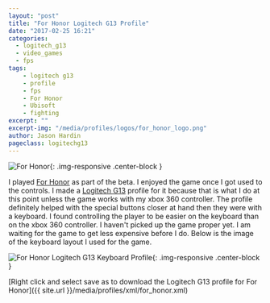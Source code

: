 ```yaml
---
layout: "post"
title: "For Honor Logitech G13 Profile"
date: "2017-02-25 16:21"
categories:
  - logitech_g13
  - video_games
  - fps
tags:
    - logitech g13
    - profile
    - fps
    - For Honor
    - Ubisoft
    - fighting
excerpt: ""
excerpt-img: "/media/profiles/logos/for_honor_logo.png"
author: Jason Hardin
pageclass: logitechg13
---
```

![For Honor]({{site.url}}/media/profiles/logos/for_honor_logo.png){: .img-responsive  .center-block }

I played [For Honor](http://forhonor.ubisoft.com/game/en-US/home/index.aspx) as part of the beta. I enjoyed the game once I got used to the controls. I made a [Logitech G13](http://gaming.logitech.com/en-us/product/g13-advanced-gameboard) profile for it because that is what I do at this point unless the game works with my xbox 360 controller. The profile definitely helped with the special buttons closer at hand then they were with a keyboard. I found controlling the player to be easier on the keyboard than on the xbox 360 controller. I haven't picked up the game proper yet. I am waiting for the game to get less expensive before I do. Below is the image of the keyboard layout I used for the game.

![For Honor Logitech G13 Keyboard Profile]({{site.url}}/media/profiles/layouts/for_honor_keyboard_layout.png){: .img-responsive  .center-block }

[Right click and select save as to download the Logitech G13 profile for For Honor]({{ site.url }}/media/profiles/xml/for_honor.xml)
